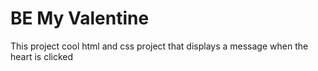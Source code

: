 # BE My Valentine
This project cool html and css project that displays a message when the heart is clicked
